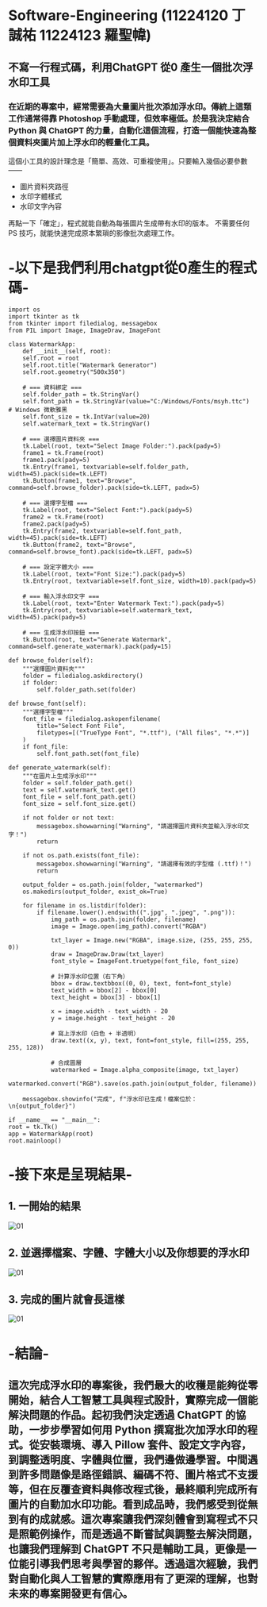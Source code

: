 # Software-Engineering (11224120 丁誠祐 11224123 羅聖幃)
## 不寫一行程式碼，利用ChatGPT 從0 產生一個批次浮水印工具 
### 在近期的專案中，經常需要為大量圖片批次添加浮水印。傳統上這類工作通常得靠 Photoshop 手動處理，但效率極低。於是我決定結合 Python 與 ChatGPT 的力量，自動化這個流程，打造一個能快速為整個資料夾圖片加上浮水印的輕量化工具。

這個小工具的設計理念是「簡單、高效、可重複使用」。只要輸入幾個必要參數——

* 圖片資料夾路徑
* 水印字體樣式
* 水印文字內容

再點一下「確定」，程式就能自動為每張圖片生成帶有水印的版本。
不需要任何 PS 技巧，就能快速完成原本繁瑣的影像批次處理工作。

# -以下是我們利用chatgpt從0產生的程式碼-
    import os
    import tkinter as tk
    from tkinter import filedialog, messagebox
    from PIL import Image, ImageDraw, ImageFont

    class WatermarkApp:
        def __init__(self, root):
        self.root = root
        self.root.title("Watermark Generator")
        self.root.geometry("500x350")

        # === 資料綁定 ===
        self.folder_path = tk.StringVar()
        self.font_path = tk.StringVar(value="C:/Windows/Fonts/msyh.ttc")  # Windows 微軟雅黑
        self.font_size = tk.IntVar(value=20)
        self.watermark_text = tk.StringVar()

        # === 選擇圖片資料夾 ===
        tk.Label(root, text="Select Image Folder:").pack(pady=5)
        frame1 = tk.Frame(root)
        frame1.pack(pady=5)
        tk.Entry(frame1, textvariable=self.folder_path, width=45).pack(side=tk.LEFT)
        tk.Button(frame1, text="Browse", command=self.browse_folder).pack(side=tk.LEFT, padx=5)

        # === 選擇字型檔 ===
        tk.Label(root, text="Select Font:").pack(pady=5)
        frame2 = tk.Frame(root)
        frame2.pack(pady=5)
        tk.Entry(frame2, textvariable=self.font_path, width=45).pack(side=tk.LEFT)
        tk.Button(frame2, text="Browse", command=self.browse_font).pack(side=tk.LEFT, padx=5)

        # === 設定字體大小 ===
        tk.Label(root, text="Font Size:").pack(pady=5)
        tk.Entry(root, textvariable=self.font_size, width=10).pack(pady=5)

        # === 輸入浮水印文字 ===
        tk.Label(root, text="Enter Watermark Text:").pack(pady=5)
        tk.Entry(root, textvariable=self.watermark_text, width=45).pack(pady=5)

        # === 生成浮水印按鈕 ===
        tk.Button(root, text="Generate Watermark", command=self.generate_watermark).pack(pady=15)

    def browse_folder(self):
        """選擇圖片資料夾"""
        folder = filedialog.askdirectory()
        if folder:
            self.folder_path.set(folder)

    def browse_font(self):
        """選擇字型檔"""
        font_file = filedialog.askopenfilename(
            title="Select Font File",
            filetypes=[("TrueType Font", "*.ttf"), ("All files", "*.*")]
        )
        if font_file:
            self.font_path.set(font_file)

    def generate_watermark(self):
        """在圖片上生成浮水印"""
        folder = self.folder_path.get()
        text = self.watermark_text.get()
        font_file = self.font_path.get()
        font_size = self.font_size.get()

        if not folder or not text:
            messagebox.showwarning("Warning", "請選擇圖片資料夾並輸入浮水印文字！")
            return

        if not os.path.exists(font_file):
            messagebox.showwarning("Warning", "請選擇有效的字型檔 (.ttf)！")
            return

        output_folder = os.path.join(folder, "watermarked")
        os.makedirs(output_folder, exist_ok=True)

        for filename in os.listdir(folder):
            if filename.lower().endswith((".jpg", ".jpeg", ".png")):
                img_path = os.path.join(folder, filename)
                image = Image.open(img_path).convert("RGBA")

                txt_layer = Image.new("RGBA", image.size, (255, 255, 255, 0))
                draw = ImageDraw.Draw(txt_layer)
                font_style = ImageFont.truetype(font_file, font_size)

                # 計算浮水印位置（右下角）
                bbox = draw.textbbox((0, 0), text, font=font_style)
                text_width = bbox[2] - bbox[0]
                text_height = bbox[3] - bbox[1]

                x = image.width - text_width - 20
                y = image.height - text_height - 20

                # 寫上浮水印（白色 + 半透明）
                draw.text((x, y), text, font=font_style, fill=(255, 255, 255, 128))

                # 合成圖層
                watermarked = Image.alpha_composite(image, txt_layer)
                watermarked.convert("RGB").save(os.path.join(output_folder, filename))

        messagebox.showinfo("完成", f"浮水印已生成！檔案位於：\n{output_folder}")

    if __name__ == "__main__":
    root = tk.Tk()
    app = WatermarkApp(root)
    root.mainloop()
# -接下來是呈現結果-
## 1. 一開始的結果
![01](https://github.com/lshengwei048/Software-Engineering-1/blob/39f5d77bdbd9d151e338500bd54f80b49b347fae/%E7%B5%90%E6%9E%9C1.png)
## 2. 並選擇檔案、字體、字體大小以及你想要的浮水印
![01](https://github.com/lshengwei048/Software-Engineering-1/blob/39f5d77bdbd9d151e338500bd54f80b49b347fae/%E7%B5%90%E6%9E%9C2.png)
## 3. 完成的圖片就會長這樣
![01](https://github.com/lshengwei048/Software-Engineering-1/blob/39f5d77bdbd9d151e338500bd54f80b49b347fae/%E7%B5%90%E6%9E%9C3.png)

# -結論-
## 這次完成浮水印的專案後，我們最大的收穫是能夠從零開始，結合人工智慧工具與程式設計，實際完成一個能解決問題的作品。起初我們決定透過 ChatGPT 的協助，一步步學習如何用 Python 撰寫批次加浮水印的程式。從安裝環境、導入 Pillow 套件、設定文字內容，到調整透明度、字體與位置，我們邊做邊學習。中間遇到許多問題像是路徑錯誤、編碼不符、圖片格式不支援等，但在反覆查資料與修改程式後，最終順利完成所有圖片的自動加水印功能。看到成品時，我們感受到從無到有的成就感。這次專案讓我們深刻體會到寫程式不只是照範例操作，而是透過不斷嘗試與調整去解決問題，也讓我們理解到 ChatGPT 不只是輔助工具，更像是一位能引導我們思考與學習的夥伴。透過這次經驗，我們對自動化與人工智慧的實際應用有了更深的理解，也對未來的專案開發更有信心。
